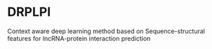 # DRPLPI
Context aware deep learning method based on Sequence-structural features for lncRNA-protein interaction prediction
